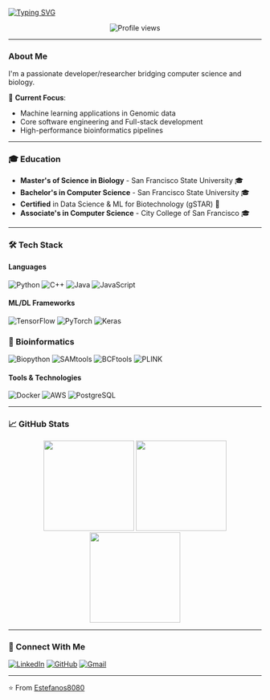 [![Typing SVG](https://readme-typing-svg.herokuapp.com?font=Fira+Code&weight=600&size=28&duration=3000&pause=1000&color=22D3E3&center=true&vCenter=true&width=900&lines=Hi+%F0%9F%91%8B%2C+I'm+Estefanos;Core+Software+Engineer+×+Genomic+Algorithms+🧬)](https://github.com/Estefanos8080)

<p align="center">
  <img src="https://komarev.com/ghpvc/?username=Estefanos8080&label=Profile+Views&color=blueviolet&style=flat" alt="Profile views" />
</p>

---

### About Me
I'm a passionate developer/researcher bridging computer science and biology. 

🔭 **Current Focus**:
- Machine learning applications in Genomic data
- Core software engineering and Full-stack development
- High-performance bioinformatics pipelines

---

### 🎓 Education
- **Master's of Science in Biology** - San Francisco State University 🎓
- **Bachelor's in Computer Science** - San Francisco State University 🎓
- **Certified** in Data Science & ML for Biotechnology (gSTAR) 📜
- **Associate's in Computer Science** - City College of San Francisco 🎓

---

### 🛠️ Tech Stack

#### **Languages**
![Python](https://img.shields.io/badge/-Python-3776AB?logo=python&logoColor=white)
![C++](https://img.shields.io/badge/-C++-00599C?logo=c%2B%2B&logoColor=white)
![Java](https://img.shields.io/badge/-Java-007396?logo=java&logoColor=white)
![JavaScript](https://img.shields.io/badge/-JavaScript-F7DF1E?logo=javascript&logoColor=black)

#### **ML/DL Frameworks**
![TensorFlow](https://img.shields.io/badge/-TensorFlow-FF6F00?logo=tensorflow&logoColor=white)
![PyTorch](https://img.shields.io/badge/-PyTorch-EE4C2C?logo=pytorch&logoColor=white)
![Keras](https://img.shields.io/badge/-Keras-D00000?logo=keras&logoColor=white)

### 🧬 Bioinformatics
![Biopython](https://img.shields.io/badge/Biopython-38761D)
![SAMtools](https://img.shields.io/badge/-SAMtools-2E5B82)
![BCFtools](https://img.shields.io/badge/-BCFtools-5699D1)
![PLINK](https://img.shields.io/badge/PLINK-1D2B64)

#### **Tools & Technologies**
![Docker](https://img.shields.io/badge/-Docker-2496ED?logo=docker&logoColor=white)
![AWS](https://img.shields.io/badge/-AWS-232F3E?logo=amazon-aws&logoColor=white)
![PostgreSQL](https://img.shields.io/badge/-PostgreSQL-336791?logo=postgresql&logoColor=white)

---

### 📈 GitHub Stats

<p align="center">
  <img height="180em" src="https://github-readme-stats.vercel.app/api?username=Estefanos8080&show_icons=true&theme=dark&hide_border=true&include_all_commits=true&count_private=true"/>
  <img height="180em" src="https://github-readme-stats.vercel.app/api/top-langs/?username=Estefanos8080&layout=compact&theme=dark&hide_border=true&hide=php"/>
  <img height="180em" src="https://github-readme-streak-stats.herokuapp.com/?user=Estefanos8080&theme=dark&hide_border=true"/>
</p>

---

### 🤝 Connect With Me

[![LinkedIn](https://img.shields.io/badge/-LinkedIn-0077B5?logo=linkedin&logoColor=white)](https://www.linkedin.com/in/estefanos-kebebew1122b41b5/)
[![GitHub](https://img.shields.io/badge/-GitHub-181717?logo=github&logoColor=white)](https://github.com/Estefanos8080)
[![Gmail](https://img.shields.io/badge/-Gmail-D14836?logo=gmail&logoColor=white)](mailto:estefanosswe@gmail.com)

---

⭐ From [Estefanos8080](https://github.com/Estefanos8080)
